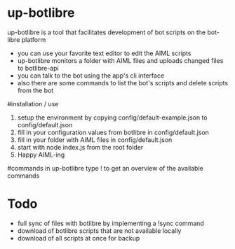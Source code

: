 # up-botlibre

up-botlibre is a tool that facilitates development of bot scripts on the bot-libre platform
- you can use your favorite text editor to edit the AIML scripts
- up-botlibre monitors a folder with AIML files and uploads changed files to botlibre-api
- you can talk to the bot using the app's cli interface
- also there are some commands to list the bot's scripts and delete scripts from the bot

#installation / use

 1. setup the environment by copying config/default-example.json to config/default.json
 2. fill in your configuration values from botlibre in config/default.json
 3. fill in your folder with AIML files in config/default.json
 4. start with node index.js from the root folder
 5. Happy AIML-ing

#commands in up-botlibre
type ! to get an overview of the available commands

# Todo
- full sync of  files with botlibre by implementing a !sync command
- download of botlibre scripts that are not available locally
- download of all scripts at once for backup
